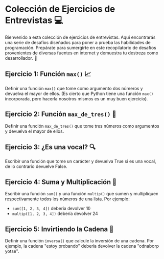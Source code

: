 # Colección de Ejercicios de Entrevistas 💻

Bienvenido a esta colección de ejercicios de entrevistas. Aquí encontrarás una serie de desafíos diseñados para poner a prueba las habilidades de programación. Prepárate para sumergirte en este recopilatorio de desafíos provenientes de diversas fuentes en internet y demuestra tu destreza como desarrollador. 🌟

## Ejercicio 1: Función `max()` 📈
Definir una función `max()` que tome como argumento dos números y devuelva el mayor de ellos. (Es cierto que Python tiene una función `max()` incorporada, pero hacerla nosotros mismos es un muy buen ejercicio).

## Ejercicio 2: Función `max_de_tres()` 🥇
Definir una función `max_de_tres()` que tome tres números como argumentos y devuelva el mayor de ellos.

## Ejercicio 3: ¿Es una vocal? 🔍
Escribir una función que tome un carácter y devuelva True si es una vocal, de lo contrario devuelve False.

## Ejercicio 4: Suma y Multiplicación 🧮
Escribir una función `sum()` y una función `multip()` que sumen y multipliquen respectivamente todos los números de una lista. Por ejemplo:

- `sum([1, 2, 3, 4])` debería devolver 10
- `multip([1, 2, 3, 4])` debería devolver 24

## Ejercicio 5: Invirtiendo la Cadena 🔄
Definir una función `inversa()` que calcule la inversión de una cadena. Por ejemplo, la cadena "estoy probando" debería devolver la cadena "odnaborp yotse".
